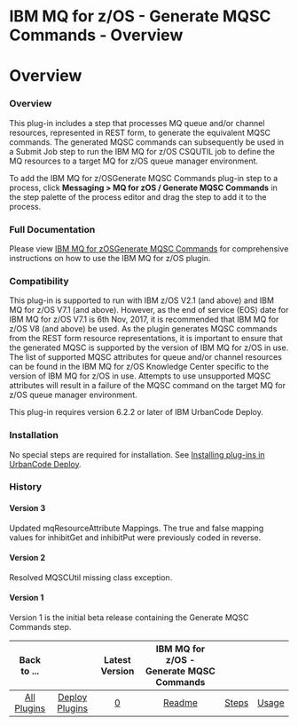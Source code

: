 
IBM MQ for z/OS - Generate MQSC Commands - Overview
===================================================

# Overview


### Overview




This plug-in includes a step that processes MQ queue and/or channel resources, represented in REST form, to generate the equivalent MQSC commands. The generated MQSC commands can subsequently be used in a Submit Job step to run the IBM MQ for z/OS CSQUTIL job to define the MQ resources to a target MQ for z/OS queue manager environment.

To add the IBM MQ for z/OSGenerate MQSC Commands plug-in step to a process, click **Messaging > MQ for zOS / Generate MQSC Commands** in the step palette of the process editor and drag the step to add it to the process.

### Full Documentation

Please view [IBM MQ for zOSGenerate MQSC Commands](https://github.com/IBM-UrbanCode/IBM-MQ-zOS-UCD/blob/master/doc/white_paper/IBM%20MQ%20for%20zOS%20Generate%20MQSC%20Commands.pdf) for comprehensive instructions on how to use the IBM MQ for z/OS plugin.

### Compatibility

This plug-in is supported to run with IBM z/OS V2.1 (and above) and IBM MQ for z/OS V7.1 (and above). However, as the end of service (EOS) date for IBM MQ for z/OS V7.1 is 6th Nov, 2017, it is recommended that IBM MQ for z/OS V8 (and above) be used. As the plugin generates MQSC commands from the REST form resource representations, it is important to ensure that the generated MQSC is supported by the version of IBM MQ for z/OS in use. The list of supported MQSC attributes for queue and/or channel resources can be found in the IBM MQ for z/OS Knowledge Center specific to the version of IBM MQ for z/OS in use. Attempts to use unsupported MQSC attributes will result in a failure of the MQSC command on the target MQ for z/OS queue manager environment.

This plug-in requires version 6.2.2 or later of IBM UrbanCode Deploy.

### Installation

No special steps are required for installation. See [Installing plug-ins in UrbanCode Deploy](https://community.ibm.com/community/user/wasdevops/blogs/laurel-dickson-bull1/2022/06/13/install-plugins "Installing plug-ins in UrbanCode Deploy").

### History

#### Version 3

Updated mqResourceAttribute Mappings. The true and false mapping values for inhibitGet and inhibitPut were previously coded in reverse.

#### Version 2

Resolved MQSCUtil missing class exception.

#### Version 1

Version 1 is the initial beta release containing the Generate MQSC Commands step.


|Back to ...||Latest Version|IBM MQ for z/OS - Generate MQSC Commands |||
| :---: | :---: | :---: | :---: | :---: | :---: |
|[All Plugins](../../index.md)|[Deploy Plugins](../README.md)|[0]()|[Readme](README.md)|[Steps](steps.md)|[Usage](usage.md)|
